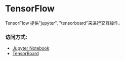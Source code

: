 TensorFlow
===

TensorFlow 提供"jupyter", "tensorboard"来进行交互操作。

### 访问方式:
 * <a href="{$T.publicEndpoints.jupyter_8888.url}" target="_blank">Jupyter Notebook</a>
 * <a href="{$T.publicEndpoints.tensorboard_6006.url}" target="_blank">TensorBoard</a>
